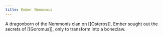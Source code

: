 ```yaml
---
title: Ember Nemmonis
---
```

A dragonborn of the Nemmonis clan on [[Osteros]], Ember sought out the secrets of [[Goromus]], only to transform into a boneclaw. 